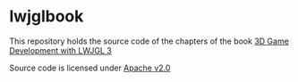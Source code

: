 # lwjglbook

This repository holds the source code of the chapters of the book [3D Game Development with LWJGL 3 ](https://www.gitbook.com/book/lwjglgamedev/3d-game-development-with-lwjgl/details)

Source code is licensed under [Apache v2.0](https://www.apache.org/licenses/LICENSE-2.0 "Apache v2.0")
